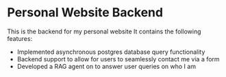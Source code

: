 # Personal Website Backend

This is the backend for my personal website
It contains the following features:
  * Implemented asynchronous postgres database query functionality 
  * Backend support to allow for users to seamlessly contact me via a form
  * Developed a RAG agent on to answer user queries on who I am 